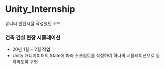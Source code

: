 # Unity_Internship
 유니티 인턴시절 작성했던 코드

### 건축 건설 현장 시뮬레이션
* 20년 1월 ~ 2월 작업
* Unity 애니메이터의 State에 따라 스크립트를 작성하여 하나의 시뮬레이션으로 동작하도록 구현
